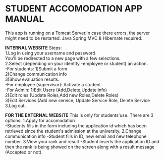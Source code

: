 # STUDENT ACCOMODATION APP MANUAL


This app is running on a Tomcat Server.In case there errors, the server might need to be restarted.
Java Spring MVC & Hibernate required.

**INTERNAL WEBSITE**
Steps:<br>
1.Log in using your username and password.<br>
  You'll be redirected to a new page with a few selections.<br>
2.Select (depending on your identity -employee or student) an action.<br>
  -For students: 1)Submit a form<br>
		 2)Change communication info<br>
		 3)Show evaluation results.<br>
  -For employee (supervisor): Activate a student<br>
  -For Admin: 1)Edit Users (Add,Delete,Update info)<br>
          2)Edit roles (Update Roles,Add new Roles,Delete Roles)<br>
          3)Edit Services (Add new service, Update Service Role, Delete Service<br>
3.Log out.<br>

**FOR THE EXTERNAL WEBSITE**
This is only for students'use.
There are 3 options:
1.Apply for accomodation<br>
  -Students fills in the form including the application id which has been retrieved since the student's admission at the university.
2.Change communication info
  -Student fills in ID, new email and new telephone number.
3.View your rank and result
  -Student inserts the application ID and then the rank is being showed on the screen along with a result message (Accepted or not).
